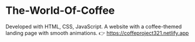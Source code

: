# The-World-Of-Coffee
Developed with HTML, CSS, JavaScript. A website with a coffee-themed landing page with smooth animations.
👉 https://coffeproject321.netlify.app
